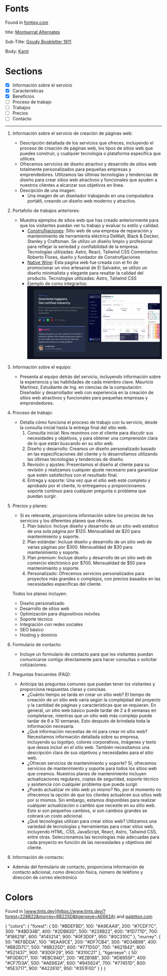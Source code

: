 # Fonts

Found in [fontjoy.com](https://fontjoy.com/)

title: 
  [Montserrat Alternates](https://fonts.google.com/specimen/Montserrat+Alternates)

Sub-Title: 
  [Goudy Bookletter 1911](https://fonts.google.com/specimen/Goudy+Bookletter+1911)

Body:
  [Kanit](https://fonts.google.com/specimen/Kanit) 

# Sections

- [x] Información sobre el servicio
- [x] Características
- [x] Beneficios
- [ ] Proceso de trabajo
- [ ] Trabajos
- [ ] Precios
- [ ] Contacto

---
1. Información sobre el servicio de creación de páginas web:
   - Descripción detallada de los servicios que ofreces, incluyendo el proceso de creación de páginas web, los tipos de sitios web que puedes construir, y cualquier tecnología o plataforma específica que utilices.
    - Ofrecemos servicios de diseño atractivo y desarrollo de sitios web totalmente personalizados para pequeñas empresas y emprendedores.
      Utilizamos las últimas tecnologías y tendencias de diseño para crear sitios web atractivos y funcionales que ayuden a nuestros clientes a alcanzar sus objetivos en línea.
    - Descipción de una imagen: 
      - Una imagen de un diseñador trabajando en una computadora portátil, creando un diseño web moderno y atractivo.

2. Portafolio de trabajos anteriores:
   - Muestra ejemplos de sitios web que has creado anteriormente para que los visitantes puedan ver tu trabajo y evaluar tu estilo y calidad.
     - [Construfijaciones](https://construfijaciones.com): Sitio web de una empresa de reparación y mantenimiento de herramienta eléctrica DeWalt, Black & Decker, Stanley y Craftsman. Se utilizo un diseño limpio y profesional para reflejar la seriedad y confiabilidad de la empresa.
      Tecnologías utilizadas: Astro, React, Tailwind CSS
      Comentarios: Roberto Flores, dueño y fundador de Construfijaciones
     - [Native Wine](https://native-wine.vercel.app): Esta pagina web fue creada con el fin de promocionar un vino artesanal de El Salvador, se utilizo un diseño minimalista y elegante para resaltar la calidad del producto.
      Tecnologías utilizadas: Astro, Tailwind CSS
     - Ejemplo de como integrarlos:
      ![Ejemplo de como integrarlos](image.png)

3. Información sobre el equipo:
   - Presenta al equipo detrás del servicio, incluyendo información sobre la experiencia y las habilidades de cada miembro clave.
     Mauricio Martínez, Estudiante de Ing. en ciencias de la computación: Diseñador y desarrollador web con experiencia en la creación de sitios web atractivos y funcionales para pequeñas empresas y emprendedores.

4. Proceso de trabajo:
   - Detalla cómo funciona el proceso de trabajo con tu servicio, desde la consulta inicial hasta la entrega final del sitio web.
      1. Consulta inicial: Nos reunimos con el cliente para discutir sus necesidades y objetivos, y para obtener una comprensión clara de lo que están buscando en su sitio web.
      2. Diseño y desarrollo: Creamos un diseño personalizado basado en las especificaciones del cliente y lo desarrollamos utilizando las últimas tecnologías y tendencias de diseño.
      3. Revisión y ajustes: Presentamos el diseño al cliente para su revisión y realizamos cualquier ajuste necesario para garantizar que estén satisfechos con el resultado final.
      4. Entrega y soporte: Una vez que el sitio web esté completo y aprobado por el cliente, lo entregamos y proporcionamos soporte continuo para cualquier pregunta o problema que puedan surgir.

5. Precios y planes:
   - Si es relevante, proporciona información sobre los precios de tus servicios y los diferentes planes que ofreces.
     1. Plan básico: Incluye diseño y desarrollo de un sitio web estático de una sola página por $120. Mensualidad de $20 para mantenimiento y soporte.
     2. Plan estándar: Incluye diseño y desarrollo de un sitio web de varias páginas por $300.  Mensualidad de $30 para mantenimiento y soporte.
     3. Plan premium: Incluye diseño y desarrollo de un sitio web de comercio electrónico por $700. Mensualidad de $50 para mantenimiento y soporte.
     4. Personalizado: Ofrecemos servicios personalizados para proyectos más grandes o complejos, con precios basados en las necesidades específicas del cliente. 
    
    Todos los planes incluyen:
      - Diseño personalizado
      - Desarrollo de sitios web
      - Optimización para dispositivos móviles
      - Soporte técnico
      - Integración con redes sociales
      - SEO básico
      - Hosting y dominio

6. Formulario de contacto:
   - Incluye un formulario de contacto para que los visitantes puedan comunicarse contigo directamente para hacer consultas o solicitar cotizaciones.

7. Preguntas frecuentes (FAQ):
   - Anticipa las preguntas comunes que puedan tener los visitantes y proporciona respuestas claras y concisas.
      - ¿Cuánto tiempo se tarda en crear un sitio web?
        El tiempo de creación de un sitio web varía según la complejidad del proyecto y la cantidad de páginas y características que se requieran. En general, un sitio web básico puede tardar de 2 a 6 semanas en completarse, mientras que un sitio web más complejo puede tardar de 6 a 10 semanas. Esto después de brindada toda la información necesaria.
      - ¿Qué información necesitas de mí para crear mi sitio web?
        Necesitamos información detallada sobre su empresa, incluyendo su logotipo, colores corporativos, imágenes y texto que desea incluir en el sitio web. También necesitamos una descripción clara de sus objetivos y necesidades para el sitio web.
      - ¿Ofrecen servicios de mantenimiento y soporte?
        Sí, ofrecemos servicios de mantenimiento y soporte para todos los sitios web que creamos. Nuestros planes de mantenimiento incluyen actualizaciones regulares, copias de seguridad, soporte técnico y asistencia con cualquier problema que pueda surgir.
      - ¿Puedo actualizar mi sitio web yo mismo?
        No, por el momento no ofrecemos la opción de que los clientes actualicen sus sitios web por sí mismos. Sin embargo, estamos disponibles para realizar cualquier actualización o cambio que necesite en su sitio web. Esto si son pequeños cambios, si son cambios grandes se cobrará un costo adicional.
      - ¿Qué tecnologías utilizan para crear sitios web?
        Utilizamos una variedad de tecnologías y herramientas para crear sitios web, incluyendo HTML, CSS, JavaScript, React, Astro, Tailwind CSS, entre otras. Seleccionamos las tecnologías más adecuadas para cada proyecto en función de las necesidades y objetivos del cliente.

8.  Información de contacto:
   - Además del formulario de contacto, proporciona información de contacto adicional, como dirección física, número de teléfono y dirección de correo electrónico

# Colors

Found in [www.tints.dev](https://www.tints.dev/?forest=228B22&murrey=8B225D&tigerseye=AE662A) and [paletton.com](https://paletton.com/#uid=32P0u0koblOf2uIkfpFs-hv-yc6)

{
  "colors": {
    "forest": {
      50: "#BDEFBD",
      100: "#A9EAA9",
      200: "#7CDF7C",
      300: "#4BD34B",
      400: "#2DB82D",
      500: "#228B22",
      600: "#1D771D",
      700: "#186218",
      800: "#145214",
      900: "#0F3D0F",
      950: "#0C310C"
    },
    "murrey": {
      50: "#EFBDDA",
      100: "#EAA9CE",
      200: "#DF7CB4",
      300: "#D34B98",
      400: "#B82D7C",
      500: "#8B225D",
      600: "#771D50",
      700: "#621842",
      800: "#521437",
      900: "#3D0F29",
      950: "#310C21"
    },
    "tigerseye": {
      50: "#F0D6C1",
      100: "#EBC9AD",
      200: "#E2B188",
      300: "#D8955F",
      400: "#CF7D3A",
      500: "#AE662A",
      600: "#945624",
      700: "#77451D",
      800: "#5E3717",
      900: "#422610",
      950: "#351F0D"
    }
  }
}